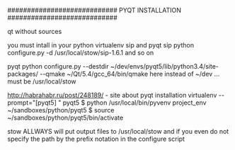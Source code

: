  ############################
 PYQT INSTALLATION
 ############################



qt
without sources 

you must intall in your python virtualenv sip and pyqt
sip
python configure.py -d /usr/local/stow/sip-1.6.1 
and so on

pyqt
python configure.py --destdir ~/dev/envs/pyqt5/lib/python3.4/site-packages/ --qmake ~/Qt/5.4/gcc_64/bin/qmake
here instead of ~/dev ... must be /usr/local/stow

http://habrahabr.ru/post/248189/ - site about pyqt installation
virtualenv --prompt="[pyqt5] " pyqt5
$ python /usr/local/bin/pyvenv project_env ~/sandboxes/python/pyqt5
$ source ~/sandboxes/python/pyqt5/bin/activate


stow ALLWAYS will put output files to /usr/local/stow 
and if you even do not specify the path by the prefix notation in the configure script

